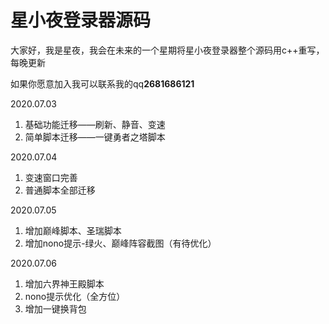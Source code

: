 
#  星小夜登录器源码

大家好，我是星夜，我会在未来的一个星期将星小夜登录器整个源码用c++重写，每晚更新

如果你愿意加入我可以联系我的qq**2681686121**

2020.07.03

1. 基础功能迁移——刷新、静音、变速
2. 简单脚本迁移——一键勇者之塔脚本

2020.07.04

1. 变速窗口完善
2. 普通脚本全部迁移

2020.07.05

1. 增加巅峰脚本、圣瑞脚本
2. 增加nono提示-绿火、巅峰阵容截图（有待优化）

2020.07.06
1. 增加六界神王殿脚本
2. nono提示优化（全方位）
3. 增加一键换背包